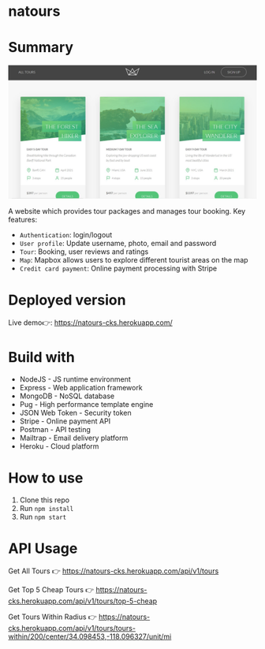 # natours
# Summary
![Image of home](https://github.com/Chong1455/vue-portfolio/blob/master/src/assets/project2.jpg)

A website which provides tour packages and manages tour booking. Key features:
* `Authentication`: login/logout
* `User profile`: Update username, photo, email and password
* `Tour`: Booking, user reviews and ratings
* `Map`: Mapbox allows users to explore different tourist areas on the map
* `Credit card payment`: Online payment processing with Stripe

# Deployed version
Live demo👉: https://natours-cks.herokuapp.com/

# Build with
* NodeJS - JS runtime environment
* Express - Web application framework
* MongoDB - NoSQL database
* Pug - High performance template engine
* JSON Web Token - Security token
* Stripe - Online payment API
* Postman - API testing
* Mailtrap - Email delivery platform
* Heroku - Cloud platform

# How to use
1. Clone this repo
2. Run `npm install`
3. Run `npm start`

# API Usage
Get All Tours 👉 https://natours-cks.herokuapp.com/api/v1/tours

Get Top 5 Cheap Tours 👉 https://natours-cks.herokuapp.com/api/v1/tours/top-5-cheap

Get Tours Within Radius 👉 https://natours-cks.herokuapp.com/api/v1/tours/tours-within/200/center/34.098453,-118.096327/unit/mi
